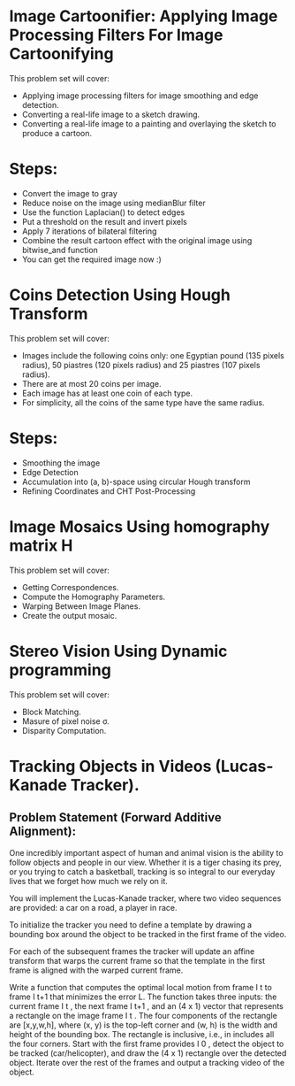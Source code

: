 # Image Cartoonifier: Applying Image Processing Filters For Image Cartoonifying

This problem set will cover:
- Applying image processing filters for image smoothing and edge detection.
- Converting a real-life image to a sketch drawing.
- Converting a real-life image to a painting and overlaying the sketch to produce a cartoon. 

#  Steps:
-  Convert the image to gray
-  Reduce noise on the image using medianBlur filter
-  Use the function Laplacian() to detect edges
-  Put a threshold on the result and invert pixels
-  Apply 7 iterations of bilateral filtering
-  Combine the result cartoon effect with the original image using bitwise_and function
-  You can get the required image now :)

# Coins Detection Using Hough Transform

This problem set will cover:
- Images include the following coins only: one Egyptian pound (135 pixels radius), 50 piastres (120 pixels radius) and 25 piastres (107 pixels radius).
- There are at most 20 coins per image.
- Each image has at least one coin of each type.
- For simplicity, all the coins of the same type have the same radius.

#  Steps:
-  Smoothing the image
-  Edge Detection
-  Accumulation into (a, b)-space using circular Hough transform
-  Refining Coordinates and CHT Post-Processing

# Image Mosaics Using homography matrix H

This problem set will cover:
- Getting Correspondences.
- Compute the Homography Parameters.
- Warping Between Image Planes.
- Create the output mosaic.

# Stereo Vision Using Dynamic programming

This problem set will cover:
- Block Matching.
- Masure of pixel noise σ.
- Disparity Computation.

# Tracking Objects in Videos (Lucas-Kanade Tracker).

## Problem Statement (Forward Additive Alignment):
One incredibly important aspect of human and animal vision is the ability to follow objects and people in our view. Whether it is a tiger chasing its prey, or you trying to catch a basketball, tracking is so integral to our everyday lives that we forget how much we rely on it.

You will implement the Lucas-Kanade tracker, where two video sequences are provided: a car on a road, a player in race.

To initialize the tracker you need to define a template by drawing a bounding box around the object to be tracked in the first frame of the video.

For each of the subsequent frames the tracker will update an affine transform that warps the current frame so that the template in the first frame is aligned with the warped current frame.

Write a function that computes the optimal local motion from frame I t to frame I t+1 that minimizes the error L. The function takes three inputs: the current frame I t , the next frame I t+1 , and an (4 x 1) vector that represents a rectangle on the image frame I t . The four components of the rectangle are [x,y,w,h], where (x, y) is the top-left corner and (w, h) is the width and height of the bounding box. The rectangle is inclusive, i.e., in includes all the four corners.
Start with the first frame provides I 0 , detect the object to be tracked (car/helicopter), and draw the (4 x 1) rectangle over the detected object. Iterate over the rest of the frames and output a tracking video of the object.
